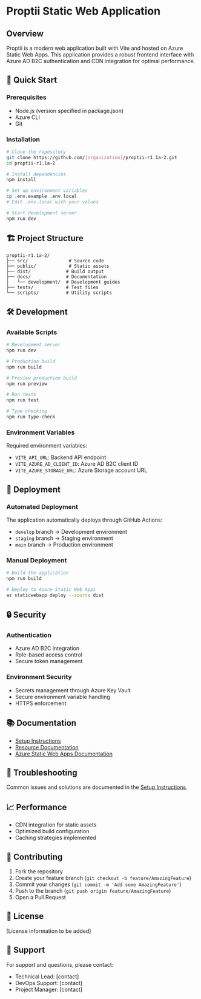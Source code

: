 # Proptii Static Web Application

## Overview
Proptii is a modern web application built with Vite and hosted on Azure Static Web Apps. This application provides a robust frontend interface with Azure AD B2C authentication and CDN integration for optimal performance.

## 🚀 Quick Start

### Prerequisites
- Node.js (version specified in package.json)
- Azure CLI
- Git

### Installation
```bash
# Clone the repository
git clone https://github.com/[organization]/proptii-r1.1a-2.git
cd proptii-r1.1a-2

# Install dependencies
npm install

# Set up environment variables
cp .env.example .env.local
# Edit .env.local with your values

# Start development server
npm run dev
```

## 🏗️ Project Structure
```
proptii-r1.1a-2/
├── src/               # Source code
├── public/            # Static assets
├── dist/             # Build output
├── docs/             # Documentation
│   └── development/  # Development guides
├── tests/            # Test files
└── scripts/          # Utility scripts
```

## 🛠️ Development

### Available Scripts
```bash
# Development server
npm run dev

# Production build
npm run build

# Preview production build
npm run preview

# Run tests
npm run test

# Type checking
npm run type-check
```

### Environment Variables
Required environment variables:
- `VITE_API_URL`: Backend API endpoint
- `VITE_AZURE_AD_CLIENT_ID`: Azure AD B2C client ID
- `VITE_AZURE_STORAGE_URL`: Azure Storage account URL

## 🚀 Deployment

### Automated Deployment
The application automatically deploys through GitHub Actions:
- `develop` branch → Development environment
- `staging` branch → Staging environment
- `main` branch → Production environment

### Manual Deployment
```bash
# Build the application
npm run build

# Deploy to Azure Static Web Apps
az staticwebapp deploy --source dist
```

## 🔒 Security

### Authentication
- Azure AD B2C integration
- Role-based access control
- Secure token management

### Environment Security
- Secrets management through Azure Key Vault
- Secure environment variable handling
- HTTPS enforcement

## 📚 Documentation
- [Setup Instructions](docs/development/DevtoProd-290425/03-Dev%20A-%20Steps/05A02-Setup-Instructions.md)
- [Resource Documentation](docs/development/DevtoProd-290425/03-Dev%20A-%20Steps/05A01-Resource-Documentation.md)
- [Azure Static Web Apps Documentation](https://docs.microsoft.com/azure/static-web-apps)

## 🔧 Troubleshooting
Common issues and solutions are documented in the [Setup Instructions](docs/development/DevtoProd-290425/03-Dev%20A-%20Steps/05A02-Setup-Instructions.md#troubleshooting-steps).

## 📈 Performance
- CDN integration for static assets
- Optimized build configuration
- Caching strategies implemented

## 🤝 Contributing
1. Fork the repository
2. Create your feature branch (`git checkout -b feature/AmazingFeature`)
3. Commit your changes (`git commit -m 'Add some AmazingFeature'`)
4. Push to the branch (`git push origin feature/AmazingFeature`)
5. Open a Pull Request

## 📝 License
[License information to be added]

## 👥 Support
For support and questions, please contact:
- Technical Lead: [contact]
- DevOps Support: [contact]
- Project Manager: [contact]

